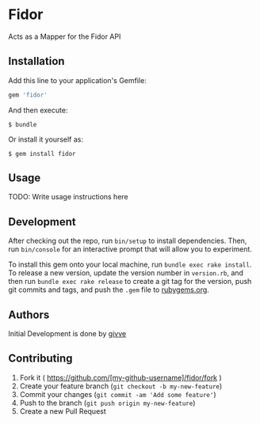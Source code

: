 # Fidor

Acts as a Mapper for the Fidor API

## Installation

Add this line to your application's Gemfile:

```ruby
gem 'fidor'
```

And then execute:

    $ bundle

Or install it yourself as:

    $ gem install fidor

## Usage

TODO: Write usage instructions here

## Development

After checking out the repo, run `bin/setup` to install dependencies. Then, run `bin/console` for an interactive prompt that will allow you to experiment.

To install this gem onto your local machine, run `bundle exec rake install`. To release a new version, update the version number in `version.rb`, and then run `bundle exec rake release` to create a git tag for the version, push git commits and tags, and push the `.gem` file to [rubygems.org](https://rubygems.org).

## Authors

Initial Development is done by [givve](http://givve.com)

## Contributing

1. Fork it ( https://github.com/[my-github-username]/fidor/fork )
2. Create your feature branch (`git checkout -b my-new-feature`)
3. Commit your changes (`git commit -am 'Add some feature'`)
4. Push to the branch (`git push origin my-new-feature`)
5. Create a new Pull Request
